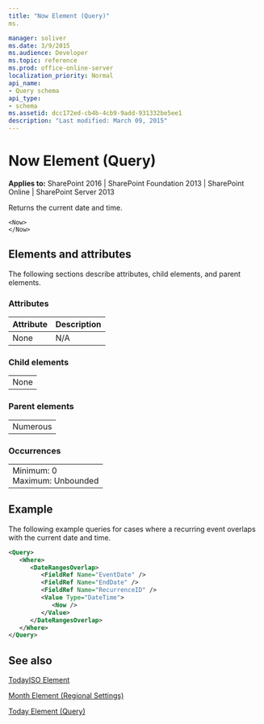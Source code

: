 ```yaml
---
title: "Now Element (Query)"
ms.

manager: soliver
ms.date: 3/9/2015
ms.audience: Developer
ms.topic: reference
ms.prod: office-online-server
localization_priority: Normal
api_name:
- Query schema
api_type:
- schema
ms.assetid: dcc172ed-cb4b-4cb9-9add-931332be5ee1
description: "Last modified: March 09, 2015"
---
```


# Now Element (Query)

 
  
 **Applies to:** SharePoint 2016 | SharePoint Foundation 2013 | SharePoint Online | SharePoint Server 2013
  
Returns the current date and time.
  
```
<Now>
</Now>
```

## Elements and attributes

The following sections describe attributes, child elements, and parent elements.

### Attributes

|**Attribute**|**Description**|
|:-----|:-----|
|None  <br/> |N/A  <br/> |
   
### Child elements

||
|:-----|
|None |
   
### Parent elements

||
|:-----|
|Numerous |
   
### Occurrences

||
|:-----|
|Minimum: 0  <br/> Maximum: Unbounded  <br/> |
   
## Example

The following example queries for cases where a recurring event overlaps with the current date and time.
  
```XML
<Query>
   <Where>
      <DateRangesOverlap>
         <FieldRef Name="EventDate" />
         <FieldRef Name="EndDate" />
         <FieldRef Name="RecurrenceID" />
         <Value Type="DateTime">
            <Now />
         </Value>
      </DateRangesOverlap>
   </Where>
</Query>
```

## See also



[TodayISO Element](../../collaborative-application-markup-language-caml-schemas/general-schema/todayiso-element.md)


[Month Element (Regional Settings)](../../collaborative-application-markup-language-caml-schemas/regional-settings-schema/month-element-regional-settings.md)
  
[Today Element (Query)](today-element-query.md)

